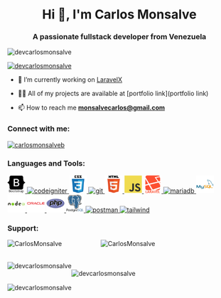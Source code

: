 <h1 align="center">Hi 👋, I'm Carlos Monsalve</h1>
<h3 align="center">A passionate fullstack developer from Venezuela</h3>

<p align="left"> <img src="https://komarev.com/ghpvc/?username=devcarlosmonsalve&label=Profile%20views&color=0e75b6&style=flat" alt="devcarlosmonsalve" /> </p>

<p align="left"> <a href="https://github.com/ryo-ma/github-profile-trophy"><img src="https://github-profile-trophy.vercel.app/?username=devcarlosmonsalve" alt="devcarlosmonsalve" /></a> </p>

- 🔭 I’m currently working on [LaravelX](https://github.com/DevCarlosMonsalve/LaravelX)

- 👨‍💻 All of my projects are available at [portfolio link](portfolio link)

- 📫 How to reach me **monsalvecarlos@gmail.com**

<h3 align="left">Connect with me:</h3>
<p align="left">
<a href="https://linkedin.com/in/carlosmonsalveb" target="blank"><img align="center" src="https://raw.githubusercontent.com/rahuldkjain/github-profile-readme-generator/master/src/images/icons/Social/linked-in-alt.svg" alt="carlosmonsalveb" height="30" width="40" /></a>
</p>

<h3 align="left">Languages and Tools:</h3>
<p align="left"> <a href="https://getbootstrap.com" target="_blank" rel="noreferrer"> <img src="https://raw.githubusercontent.com/devicons/devicon/master/icons/bootstrap/bootstrap-plain-wordmark.svg" alt="bootstrap" width="40" height="40"/> </a> <a href="https://codeigniter.com" target="_blank" rel="noreferrer"> <img src="https://cdn.worldvectorlogo.com/logos/codeigniter.svg" alt="codeigniter" width="40" height="40"/> </a> <a href="https://www.w3schools.com/css/" target="_blank" rel="noreferrer"> <img src="https://raw.githubusercontent.com/devicons/devicon/master/icons/css3/css3-original-wordmark.svg" alt="css3" width="40" height="40"/> </a> <a href="https://git-scm.com/" target="_blank" rel="noreferrer"> <img src="https://www.vectorlogo.zone/logos/git-scm/git-scm-icon.svg" alt="git" width="40" height="40"/> </a> <a href="https://www.w3.org/html/" target="_blank" rel="noreferrer"> <img src="https://raw.githubusercontent.com/devicons/devicon/master/icons/html5/html5-original-wordmark.svg" alt="html5" width="40" height="40"/> </a> <a href="https://developer.mozilla.org/en-US/docs/Web/JavaScript" target="_blank" rel="noreferrer"> <img src="https://raw.githubusercontent.com/devicons/devicon/master/icons/javascript/javascript-original.svg" alt="javascript" width="40" height="40"/> </a> <a href="https://laravel.com/" target="_blank" rel="noreferrer"> <img src="https://raw.githubusercontent.com/devicons/devicon/master/icons/laravel/laravel-plain-wordmark.svg" alt="laravel" width="40" height="40"/> </a> <a href="https://mariadb.org/" target="_blank" rel="noreferrer"> <img src="https://www.vectorlogo.zone/logos/mariadb/mariadb-icon.svg" alt="mariadb" width="40" height="40"/> </a> <a href="https://www.mysql.com/" target="_blank" rel="noreferrer"> <img src="https://raw.githubusercontent.com/devicons/devicon/master/icons/mysql/mysql-original-wordmark.svg" alt="mysql" width="40" height="40"/> </a> <a href="https://nodejs.org" target="_blank" rel="noreferrer"> <img src="https://raw.githubusercontent.com/devicons/devicon/master/icons/nodejs/nodejs-original-wordmark.svg" alt="nodejs" width="40" height="40"/> </a> <a href="https://www.oracle.com/" target="_blank" rel="noreferrer"> <img src="https://raw.githubusercontent.com/devicons/devicon/master/icons/oracle/oracle-original.svg" alt="oracle" width="40" height="40"/> </a> <a href="https://www.php.net" target="_blank" rel="noreferrer"> <img src="https://raw.githubusercontent.com/devicons/devicon/master/icons/php/php-original.svg" alt="php" width="40" height="40"/> </a> <a href="https://www.postgresql.org" target="_blank" rel="noreferrer"> <img src="https://raw.githubusercontent.com/devicons/devicon/master/icons/postgresql/postgresql-original-wordmark.svg" alt="postgresql" width="40" height="40"/> </a> <a href="https://postman.com" target="_blank" rel="noreferrer"> <img src="https://www.vectorlogo.zone/logos/getpostman/getpostman-icon.svg" alt="postman" width="40" height="40"/> </a> <a href="https://tailwindcss.com/" target="_blank" rel="noreferrer"> <img src="https://www.vectorlogo.zone/logos/tailwindcss/tailwindcss-icon.svg" alt="tailwind" width="40" height="40"/> </a> </p>

<h3 align="left">Support:</h3>
<p><a href="https://www.buymeacoffee.com/CarlosMonsalve"> <img align="left" src="https://cdn.buymeacoffee.com/buttons/v2/default-yellow.png" height="50" width="210" alt="CarlosMonsalve" /></a><a href="https://ko-fi.com/CarlosMonsalve"> <img align="left" src="https://cdn.ko-fi.com/cdn/kofi3.png?v=3" height="50" width="210" alt="CarlosMonsalve" /></a></p><br><br>

<p><img align="left" src="https://github-readme-stats.vercel.app/api/top-langs?username=devcarlosmonsalve&show_icons=true&locale=en&layout=compact" alt="devcarlosmonsalve" /></p>

<p>&nbsp;<img align="center" src="https://github-readme-stats.vercel.app/api?username=devcarlosmonsalve&show_icons=true&locale=en" alt="devcarlosmonsalve" /></p>

<p><img align="center" src="https://github-readme-streak-stats.herokuapp.com/?user=devcarlosmonsalve&" alt="devcarlosmonsalve" /></p>
